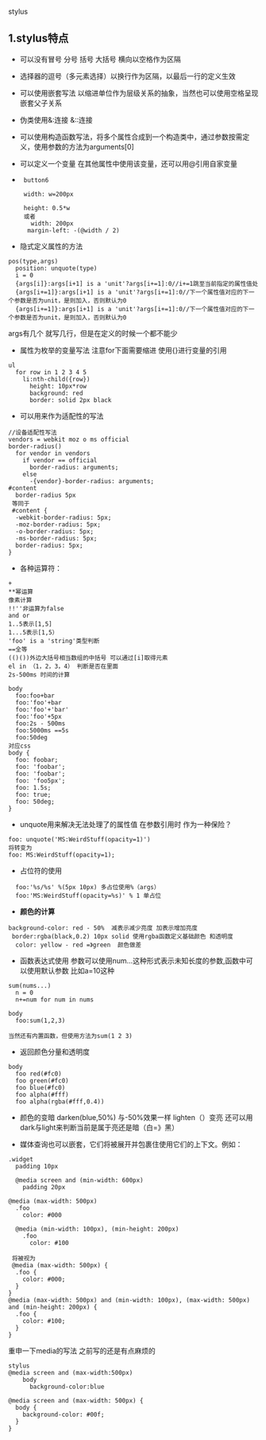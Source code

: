 stylus

## 1.stylus特点

+ 可以没有冒号 分号 括号 大括号 横向以空格作为区隔 
+ 选择器的逗号（多元素选择）以换行作为区隔，以最后一行的定义生效
+ 可以使用嵌套写法 以缩进单位作为层级关系的抽象，当然也可以使用空格呈现嵌套父子关系
+ 伪类使用&:连接 &::连接

+ 可以使用构造函数写法，将多个属性合成到一个构造类中，通过参数按需定义，使用参数的方法为arguments[0]

+ 可以定义一个变量 在其他属性中使用该变量，还可以用@引用自家变量

+ ```stylus
   button6
  
   width: w=200px
  
   height: 0.5*w
   或者
     width: 200px
    margin-left: -(@width / 2)
  ```

+ 隐式定义属性的方法

```
pos(type,args)
  position: unquote(type)
  i = 0
  {args[i]}:args[i+1] is a 'unit'?args[i+=1]:0//i+=1跳至当前指定的属性值处
  {args[i+=1]}:args[i+1] is a 'unit'?args[i+=1]:0//下一个属性值对应的下一个参数是否为unit，是则加入，否则默认为0
  {args[i+=1]}:args[i+1] is a 'unit'?args[i+=1]:0//下一个属性值对应的下一个参数是否为unit，是则加入，否则默认为0
```

args有几个 就写几行，但是在定义的时候一个都不能少

+ 属性为枚举的变量写法 注意for下面需要缩进 使用{}进行变量的引用

```
ul
  for row in 1 2 3 4 5
    li:nth-child({row})
      height: 10px*row
      background: red
      border: solid 2px black
```

+ 可以用来作为适配性的写法

```
//设备适配性写法
vendors = webkit moz o ms official
border-radius()
  for vendor in vendors
    if vendor == official
      border-radius: arguments;
    else
      -{vendor}-border-radius: arguments;
#content
  border-radius 5px
 等同于
 #content {
  -webkit-border-radius: 5px;
  -moz-border-radius: 5px;
  -o-border-radius: 5px;
  -ms-border-radius: 5px;
  border-radius: 5px;
}
```

+ 各种运算符：

```
+ 
**幂运算 
像素计算 
!!''非运算为false  
and or 
1..5表示[1,5] 
1...5表示[1,5） 
'foo' is a 'string'类型判断
==全等
(()())外边大括号相当数组的中括号 可以通过[i]取得元素
el in （1，2，3，4） 判断是否在里面
2s-500ms 时间的计算
```

```
body
  foo:foo+bar
  foo:'foo'+bar
  foo:'foo'+'bar'
  foo:'foo'+5px
  foo:2s - 500ms
  foo:5000ms ==5s
  foo:50deg
对应css
body {
  foo: foobar;
  foo: 'foobar';
  foo: 'foobar';
  foo: 'foo5px';
  foo: 1.5s;
  foo: true;
  foo: 50deg;
}

```

+ unquote用来解决无法处理了的属性值 在参数引用时 作为一种保险？

```
foo: unquote('MS:WeirdStuff(opacity=1)') 
将转变为
foo: MS:WeirdStuff(opacity=1);
```

+ 占位符的使用

```
  foo:'%s/%s' %(5px 10px) 多占位使用%（args）
  foo:'MS:WeirdStuff(opacity=%s)' % 1 单占位
```

+ **颜色的计算**

```
background-color: red - 50%  减表示减少亮度 加表示增加亮度
 border:rgba(black,0.2) 10px solid 使用rgba函数定义基础颜色 和透明度
  color: yellow - red =》green  颜色做差
```

+ 函数表达式使用 参数可以使用num...这种形式表示未知长度的参数,函数中可以使用默认参数 比如a=10这种

```
sum(nums...)
  n = 0
  n+=num for num in nums

body
  foo:sum(1,2,3)
  
当然还有内置函数，但使用方法为sum(1 2 3)
```

+ 返回颜色分量和透明度

```
body
  foo red(#fc0)
  foo green(#fc0)
  foo blue(#fc0)
  foo alpha(#fff)
  foo alpha(rgba(#fff,0.4))
```

+ 颜色的变暗 darken(blue,50%) 与-50%效果一样  lighten（）变亮  还可以用dark与light来判断当前是属于亮还是暗（白=》黑）

+ 媒体查询也可以嵌套，它们将被展开并包裹住使用它们的上下文。例如：

```
.widget
  padding 10px
  
  @media screen and (min-width: 600px)
    padding 20px
```

```
@media (max-width: 500px)
  .foo
    color: #000

  @media (min-width: 100px), (min-height: 200px)
    .foo
      color: #100
      
 将被视为
 @media (max-width: 500px) {
  .foo {
    color: #000;
  }
}
@media (max-width: 500px) and (min-width: 100px), (max-width: 500px) and (min-height: 200px) {
  .foo {
    color: #100;
  }
}
```

重申一下media的写法 之前写的还是有点麻烦的

```
stylus
@media screen and (max-width:500px)
    body
      background-color:blue
      
@media screen and (max-width: 500px) {
  body {
    background-color: #00f;
  }
}
```

